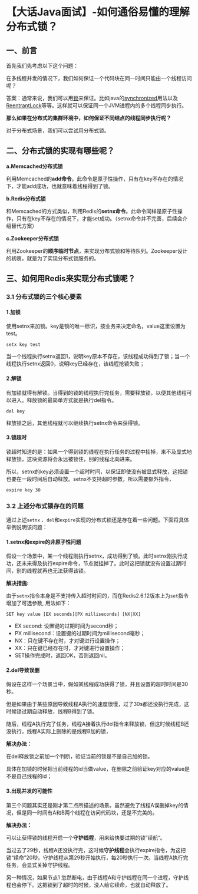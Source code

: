 # 【大话Java面试】-如何通俗易懂的理解分布式锁？

## 一、前言

首先我们先考虑以下这个问题：

在多线程并发的情况下，我们如何保证一个代码块在同一时间只能由一个线程访问呢？

答案：通常来说，我们可以用[锁](https://codingchaozhang.blog.csdn.net/article/details/111340117)来保证。比如java的[synchronized](https://codingchaozhang.blog.csdn.net/article/details/110563657)用法以及[ReentrantLock](https://codingchaozhang.blog.csdn.net/article/details/111338689)等等。这样就可以保证同一个JVM进程内的多个线程同步执行。

**那么如果在分布式的集群环境中，如何保证不同结点的线程同步执行呢？**

对于分布式场景，我们可以尝试用分布式锁。

## 二、分布式锁的实现有哪些呢？

**a.Memcached分布式锁**

利用Memcached的**add命令**。此命令是原子性操作，只有在key不存在的情况下，才能add成功，也就意味着线程得到了锁。

**b.Redis分布式锁**

和Memcached的方式类似，利用Redis的**setnx命令**。此命令同样是原子性操作，只有在key不存在的情况下，才能set成功。（setnx命令并不完善，后续会介绍替代方案）

**c.Zookeeper分布式锁**

利用Zookeeper的**顺序临时节点**，来实现分布式锁和等待队列。Zookeeper设计的初衷，就是为了实现分布式锁服务的。

## 三、如何用Redis来实现分布式锁呢？

### 3.1 分布式锁的三个核心要素

#### 1.加锁

使用setnx来加锁。key是锁的唯一标识，按业务来决定命名，value这里设置为test。

`setx key test`

当一个线程执行setnx返回1，说明key原本不存在，该线程成功得到了锁；当一个线程执行setnx返回0，说明key已经存在，该线程抢锁失败；

#### 2.解锁

有加锁就得有解锁。当得到的锁的线程执行完任务，需要释放锁，以便其他线程可以进入。释放锁的最简单方式就是执行del指令。

`del key`

释放锁之后，其他线程就可以继续执行setnx命令来获得锁。

#### 3.锁超时

锁超时知道的是：如果一个得到锁的线程在执行任务的过程中挂掉，来不及显式地释放锁，这块资源将会永远被锁住，别的线程北向进来。

所以，setnx的key必须设置一个超时时间，以保证即使没有被显式释放，这把锁也要在一段时间后自动释放。setnx不支持超时参数，所以需要额外指令，

`expire key 30`



### 3.2 上述分布式锁存在的问题

通过上述`setnx` 、`del`和`expire`实现的分布式锁还是存在着一些问题。下面将具体举例说明该问题：

#### 1.setnx和expire的非原子性问题

假设一个场景中，某一个线程刚执行setnx，成功得到了锁。此时setnx刚执行成功，还未来得及执行expire命令，节点就挂掉了。此时这把锁就没有设置过期时间，别的线程就再也无法获得该锁。

**解决措施:**

由于`setnx`指令本身是不支持传入超时时间的，而在Redis2.6.12版本上为`set`指令增加了可选参数, 用法如下：

`SET key value [EX seconds][PX milliseconds] [NX|XX]`

- EX second: 设置键的过期时间为second秒；
- PX millisecond：设置键的过期时间为millisecond毫秒；
- NX：只在键不存在时，才对键进行设置操作；
- XX：只在键已经存在时，才对键进行设置操作；
- SET操作完成时，返回OK，否则返回nil。

#### 2.del导致误删

假设在这样一个场景当中，假如某线程成功获得了锁，并且设置的超时时间是30秒。

但是如果由于某些原因导致线程A执行的速度很慢，过了30s都还没执行完成，这时候锁过期自动释放，线程B得到了锁。

随后，线程A执行完了任务，线程A接着执行del指令来释放锁，但这时候线程B还没执行，线程A实际上删除的是线程B加的锁，

**解决办法：**

在del释放锁之前加一个判断，验证当前的锁是不是自己加的锁。

具体在加锁的时候把当前线程的id当做value，在删除之前验证key对应的value是不是自己线程的id；

#### 3.出现并发的可能性

第三个问题其实还是刚才第二点所描述的场景。虽然避免了线程A误删掉key的情况，但是同一时间有A和B两个线程在访问代码块，还是不完美的。

**解决办法：**

可以让获得锁的线程开启一个**守护线程**，用来给快要过期的锁”续航“。

当过去了29秒，线程A还没执行完，这时候**守护线程**会执行expire指令，为这把锁“续命”20秒。守护线程从第29秒开始执行，每20秒执行一次。当线程A执行完任务，会显式关掉守护线程。

另一种情况，如果节点1 忽然断电，由于线程A和守护线程在同一个进程，守护线程也会停下。这把锁到了超时的时候，没人给它续命，也就自动释放了。

